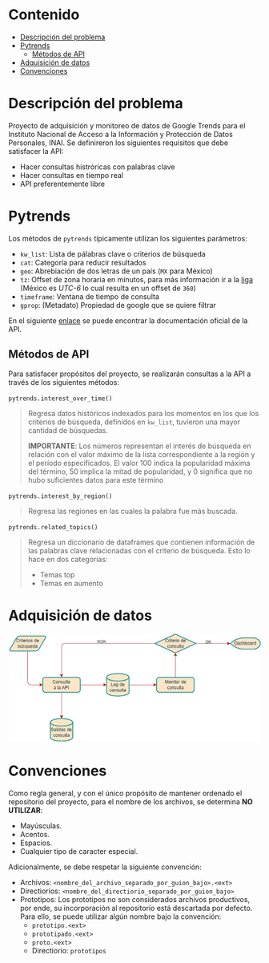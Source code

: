 # Contenido
-   [Descripción del problema](#descripción-del-problema)
-   [Pytrends](#pytrends)
    -   [Métodos de API](#métodos-de-api)
-   [Adquisición de datos](#adquisición-de-datos)
-   [Convenciones](#convenciones)

# Descripción del problema
Proyecto de adquisición y monitoreo de datos de Google Trends para el Instituto Nacional de Acceso a la Información y Protección de Datos Personales, INAI. Se definireron los siguientes requisitos que debe satisfacer la API:
-   Hacer consultas histróricas con palabras clave
-   Hacer consultas en tiempo real
-   API preferentemente libre

# Pytrends
Los métodos de `pytrends` típicamente utilizan los siguientes parámetros:
-   `kw_list`: Lista de pálabras clave o criterios de búsqueda
-   `cat`: Categoría para reducir resultados
-   `geo`: Abrebiación de dos letras de un país (`MX` para México)
-   `tz`: Offset de zona horaria en minutos, para más información ir a la [liga](https://en.wikipedia.org/wiki/UTC_offset) (México es _UTC-6_ lo cual resulta en un offset de `360`)
-   `timeframe`: Ventana de tiempo de consulta
-   `gprop`: (Metadato) Propiedad de google que se quiere filtrar

En el siguiente [enlace](https://pypi.org/project/pytrends/) se puede encontrar la documentación oficial de la API.

## Métodos de API
Para satisfacer propósitos del proyecto, se realizarán consultas a la API a través de los siguientes métodos:

`pytrends.interest_over_time()`

>Regresa datos históricos indexados para los momentos en los que los criterios de búsqueda, definidos en `kw_list`, tuvieron una mayor cantidad de búsquedas.
>
>**IMPORTANTE**: Los números representan el interés de búsqueda en relación con el valor máximo de la lista correspondiente a la región y el período especificados. El valor 100 indica la popularidad máxima del término, 50 implica la mitad de popularidad, y 0 significa que no hubo suficientes datos para este término

`pytrends.interest_by_region()`

>Regresa las regiones en las cuales la palabra fue más buscada.

`pytrends.related_topics()`

>Regresa un diccionario de dataframes que contienen información de las palabras clave relacionadas con el criterio de búsqueda. Esto lo hace en dos categorías:
>-  Temas top
>-  Temas en aumento

# Adquisición de datos
![adquisicion-datos](/diagramas_flujo/adquisicion_datos_trends_api.drawio.png)

# Convenciones
Como regla general, y con el único propósito de mantener ordenado el repositorio del proyecto, para el nombre de los archivos, se determina **NO UTILIZAR**:
-   Mayúsculas.
-   Acentos.
-   Espacios.
-   Cualquier tipo de caracter especial.

Adicionalmente, se debe respetar la siguiente convención:
-   Archivos: `<nombre_del_archivo_separado_por_guion_bajo>.<ext>`
-   Directiorios: `<nombre_del_directiorio_separado_por_guion_bajo>`
-   Prototipos: Los prototipos no son considerados archivos productivos, por ende, su incorporación al repositorio está descartada por defecto. Para ello, se puede utilizar algún nombre bajo la convención:
    -   `prototipo.<ext>`
    -   `prototipado.<ext>`
    -   `proto.<ext>`
    -   Directiorio: `prototipos`
